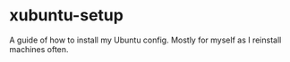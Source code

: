# xubuntu-setup
A guide of how to install my Ubuntu config. Mostly for myself as I reinstall machines often.
